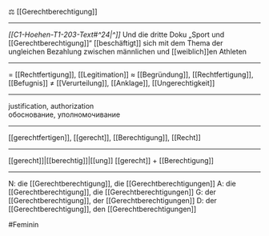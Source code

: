 ⚖️ [[Gerechtberechtigung]]

---
*[[C1-Hoehen-T1-203-Text#^24|^]]* Und die dritte Doku „Sport und [[Gerechtberechtigung]]“ [[beschäftigt]] sich mit dem Thema der ungleichen Bezahlung zwischen männlichen und [[weiblich]]en Athleten

---
= [[Rechtfertigung]], [[Legitimation]]
≈ [[Begründung]], [[Rechtfertigung]], [[Befugnis]]
≠ [[Verurteilung]], [[Anklage]], [[Ungerechtigkeit]]

---
justification, authorization  
обоснование, уполномочивание

---
[[gerechtfertigen]], [[gerecht]], [[Berechtigung]], [[Recht]]

---
[[gerecht]]|[[berechtig]]|[[ung]]
[[gerecht]] + [[Berechtigung]]


---
N: die [[Gerechtberechtigung]], die [[Gerechtberechtigungen]]
A: die [[Gerechtberechtigung]], die [[Gerechtberechtigungen]]
G: der [[Gerechtberechtigung]], der [[Gerechtberechtigungen]]
D: der [[Gerechtberechtigung]], den [[Gerechtberechtigungen]]

#Feminin 